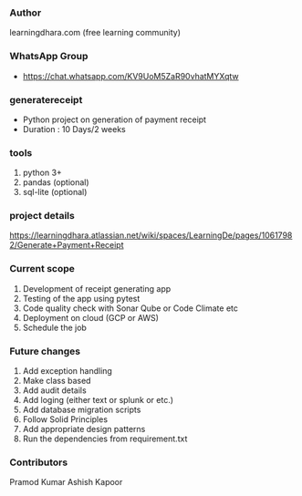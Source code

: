 ### Author ###############################
learningdhara.com (free learning community)

### WhatsApp Group #######################
- https://chat.whatsapp.com/KV9UoM5ZaR90vhatMYXqtw

### generatereceipt #########################
- Python project on generation of payment receipt
- Duration : 10 Days/2 weeks

### tools #############################
1. python 3+
2. pandas (optional)
3. sql-lite (optional)

### project details #####################
https://learningdhara.atlassian.net/wiki/spaces/LearningDe/pages/10617982/Generate+Payment+Receipt

### Current scope ##############################
1. Development of receipt generating app
2. Testing of the app using pytest
3. Code quality check with Sonar Qube or Code Climate etc
4. Deployment on cloud (GCP or AWS)
5. Schedule the job

### Future changes ###############################
1. Add exception handling
2. Make class based
3. Add audit details
4. Add loging (either text or splunk or etc.)
5. Add database migration scripts
6. Follow Solid Principles
7. Add appropriate design patterns
8. Run the dependencies from requirement.txt

### Contributors ###############################
Pramod Kumar
Ashish Kapoor
